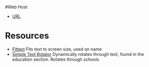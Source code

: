 #Web Host 
 * [URL](http://kittensunicornsandtacos.com/project_resume2_dulaney_sylvia/index.html)

 # Resources
 * [Fittext](http://fittextjs.com/)
 Fits text to screen size, used on name
 * [Simple Text Rotator](https://github.com/peachananr/simple-text-rotator)
Dynamically rotates through text, found in the education section. Rotates through schools
